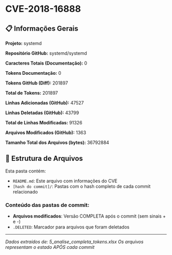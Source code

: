 # CVE-2018-16888

## 📋 Informações Gerais

**Projeto:** systemd

**Repositório GitHub:** systemd/systemd

**Caracteres Totais (Documentação):** 0

**Tokens Documentação:** 0

**Tokens GitHub (Diff):** 201897

**Total de Tokens:** 201897

**Linhas Adicionadas (GitHub):** 47527

**Linhas Deletadas (GitHub):** 43799

**Total de Linhas Modificadas:** 91326

**Arquivos Modificados (GitHub):** 1363

**Tamanho Total dos Arquivos (bytes):** 36792884


## 📁 Estrutura de Arquivos

Esta pasta contém:

- `README.md`: Este arquivo com informações do CVE
- `[hash do commit]/`: Pastas com o hash completo de cada commit relacionado

### Conteúdo das pastas de commit:

- **Arquivos modificados**: Versão COMPLETA após o commit (sem sinais + e -)
- `.DELETED`: Marcador para arquivos que foram deletados

---

*Dados extraídos de: 5_analise_completa_tokens.xlsx*
*Os arquivos representam o estado APÓS cada commit*
